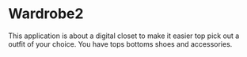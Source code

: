 # Wardrobe2
This application is about a digital closet to make it easier top pick out a outfit of your choice. You have tops bottoms shoes and accessories. 
